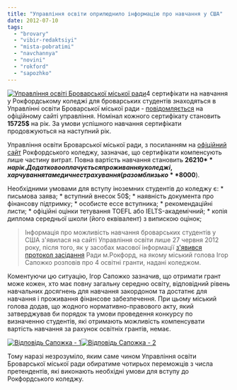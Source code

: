 ```yaml
---
title: "Управління освіти оприлюднило інформацію про навчання у США"
date: 2012-07-10
tags: 
  - "brovary"
  - "vibir-redaktsiyi"
  - "mista-pobratimi"
  - "navchannya"
  - "novini"
  - "rokford"
  - "sapozhko"
---
```


[![](https://mpz.brovary.org/wp-content/uploads/2012/07/geo_osvita_new.jpg "Управління освіті Броварської міської ради")](https://mpz.brovary.org/wp-content/uploads/2012/07/geo_osvita_new.jpg)4 сертифікати на навчання у Рокфордському коледжі для броварських студентів знаходяться в Управлінні освіти Броварської міської ради - [повідомляється](http://brovaru-osvita.ucoz.ua/news/http_brovaru_osvita_ucoz_ua_fp_forumimage_jpg/2012-06-27-2 "Управління освіти Бровари") на офіційному сайті управління. Номінал кожного сертифікату становить **15725$** на рік. За умови успішного навчання сертифікати продовжуються на наступний рік.

Управління освіти Броварської міської ради, з посиланням на [офіційний сайт](http://www.rockford.edu "Рокфордський коледж") Рокфордського коледжу, зазначає, що сертифікати компенсують лише частину витрат. Повна вартість навчання становить **26210$** на рік. Додатково оплачується проживання у коледжі, харчування та медичне страхування (разом близько **8000$**).

Необхідними умовами для вступу іноземних студентів до коледжу є: \* письмова заява; \* вступний внесок 50$; \* наявність документа про фінансову підтримку; \* особисте ессе вступника; \* рекомендаційні листи; \* офіційні оцінки тетування TOEFL або IELTS-академічний; \* копія диплома середньої школи (його еквівалент) з випискою оцінок;

> Інформація про можливість навчання броварських студентів у США з'явилася на сайті Управління освіти лише 27 червня 2012 року, після того, як у засобах масової інформації [з'явився протокол засідання](https://mpz.brovary.org/brovarski-studenti-mayut-mozhlivist-navchatisya-u-ssha/ "Рада міста Рокфорд") Ради м.Рокфорд, на якому міський голова Ігор Сапожко розповів про 4 освітні гранти, надані коледжом.

Коментуючи цю ситуацію, Ігор Сапожко зазначив, що отримати грант може кожен, хто має повну загальну середню освіту, відповідний рівень навчальних досягнень для навчання закордоном та достатнє для навчання і проживання фінансове забезпечення. При цьому міський голова додав, що жодного нормативно-правового акту, який затверджував би порядок та умови проведення конкурсу по визначенню студентів, які отримають можливість компенсувати вартість навчання за рахунок освітніх грантів, немає.

[![](https://mpz.brovary.org/wp-content/uploads/2012/07/usa1.png "Відповідь Сапожка - 1")](https://mpz.brovary.org/wp-content/uploads/2012/07/usa1.png)[![](https://mpz.brovary.org/wp-content/uploads/2012/07/usa2.png "Відповідь Сапожка - 2")](https://mpz.brovary.org/wp-content/uploads/2012/07/usa2.png)

Тому наразі незрозуміло, яким саме чином Управління освіти Броварської міської ради обиратиме чотирьох переможців з числа претендентів, які виконають необхідні умови для вступу до Рокфордського коледжу.

